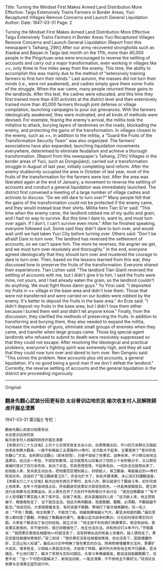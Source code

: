 Title: Turning the Mindset First Makes Armed Land Distribution More Effective: Taigu Extensively Trains Farmers in Border Areas; Yuci Recaptured Villages Remove Concerns and Launch General Liquidation
Author:
Date: 1947-03-31
Page: 2

Turning the Mindset First Makes Armed Land Distribution More Effective
    Taigu Extensively Trains Farmers in Border Areas
    Yuci Recaptured Villages Remove Concerns and Launch General Liquidation
    [Report from this newspaper's Taihang, 29th] After our army recovered strongholds such as Xiaobai and Baiyan in Taigu last month on the 17th, more than 40,000 people in the Pingchuan area were encouraged to reverse the settling of accounts and carry out a major transformation, even working in villages like ××, only three to five miles away from the enemy. This time, the ability to accomplish this was mainly due to the method of "extensively training farmers to first turn their minds." Last autumn, the masses did not turn their minds (i.e., were not awakened), and cadres simply gave them some fruits of the struggle. When the war came, many people returned these gains to the landlords. After this test, the cadres were educated, and this time they first trained more than 430 activists at the district level and then extensively trained more than 40,000 farmers through joint defense or village compilation, launching campaigns to pour out grievances. With the farmers ideologically awakened, they were motivated, and all kinds of methods were devised. For example, fearing the enemy's arrival, the militia took the initiative to attack, burying layers of landmines on the roads, blockading the enemy, and protecting the gains of the transformation. In villages closest to the enemy, such as ××, in addition to the militia, a "Guard the Fruits of the Transformation Security Team" was also organized. The farmers' associations have also expanded, launching liquidation movements everywhere, determined to eliminate feudalism and achieve a thorough transformation.
    [Report from this newspaper's Taihang, 27th] Villages in the border areas of Yuci, such as Dongxijianzi, carried out a transformation struggle in August of last year, initially completing land reform. After the enemy stubbornly occupied the area in October of last year, most of the fruits of the transformation for the farmers were lost. After the area was liberated again at the end of January, a movement to reverse the settling of accounts and conduct a general liquidation was immediately launched. The district first convened a meeting of a large number of village cadres and activists to discuss: "Do we still dare to turn over?" Many people felt that the gains of the transformation could not be protected if the enemy came, and they would instead lose their shirts. Militia hero Tian Si'er said: "This time when the enemy came, the landlord robbed me of my quilts and grain, and I had no way to survive. But this time I dare to, want to, and must turn over again. If I don't, I can't survive even more." After he finished speaking, everyone followed suit. Some said they didn't dare to turn over, and would wait until we had taken Yuci City before turning over. Others said: "Don't be afraid! Dare to turn over. The landlord has reversed the settlement of accounts, so we can't spare him. The more he reverses, the angrier we get, and we must turn over resolutely and thoroughly." In the end, everyone agreed ideologically that they should turn over and mustered the courage to dare to turn over. Then, based on the lessons learned from this war, they discussed how to preserve the fruits of the transformation. Everyone shared their experiences. Tian Lizhen said: "The landlord Tian Qianli reversed the settling of accounts with me, but I didn't give it to him. I said the fruits were mine, not yours, and I had already eaten the grain, so the landlord couldn't do anything. We must fight those damn guys." Yu Yinxi said: "I deposited my fruits in ×× village in the base area and didn't lose them. Those that were not transferred and were carried on our bodies were robbed by the enemy. It's better to deposit the fruits in the base area." An Erze said: "I didn't deposit my fruits in the base area, but I didn't lose them either because I buried them well and didn't let anyone know." Finally, from the discussion, they clarified the methods of preserving the fruits. In addition to transferring and burying them, they also needed to expand the militia, increase the number of guns, eliminate small groups of enemies when they came, and transfer when large groups came. Those big special agent landlords who refused to submit to death were resolutely suppressed so that they could not escape. After resolving the ideological and practical problems, everyone's fighting spirit was extremely high, and they all said that they could now turn over and dared to turn over. Ren Gengniu said: "This solves the problem. New accounts plus old accounts, a general liquidation. It's no good being a good man if we don't defeat the landlord." Currently, the reverse settling of accounts and the general liquidation in the district are proceeding vigorously.



<hr /> 

Original: 


### 翻身先翻心武装分田更有劲  太谷普训边地农民  榆次收复村人民解除顾虑开展总清算

1947-03-31
第2版()
专栏：

    翻身先翻心武装分田更有劲
    太谷普训边地农民
    榆次收复村人民解除顾虑开展总清算
    【本报太行二十九日电】上月十七日我军收复太谷小白、白燕等据点后，平川四万余群众又鼓起劲来反倒算大翻身，一直干到离敌三五里路的××等村。这次能大干起来，主要是用了“普训农民先翻心”方法。去秋群众没翻心（即未觉悟），只是干部给了些果实，战争到来，不少群众给地主退果实。经过这一考验，干部受到教育，这次就首先以区集训了四百三十余积极分子，又以联防或编村普训了四万余农民、发动了诉苦。农民思想觉悟，干起来有劲，一切办法也就想出来了，如怕敌人来，民兵就主动出击，把地雷层层埋到路上，封锁敌人，保卫翻身。离敌最近的××等村除民兵外，还组织了“保卫翻身警卫队”。农会也扩大了，到处开展清算，决心消灭封建翻透身。
    【本报太行二十七日电】榆次边地东西见子等村，去年八月，群众就进行了翻身斗争，初步完成土地改革。去年十月敌顽侵占后，所有翻身农民果实大部受到损失，一月底再度解放后，便立即进行反倒算与总清算运动。区上首先召开了大批村干和积极分子会讨论：“是否还敢翻身？”有不少人觉得翻下果实敌人来了保不住，反赔了老底。民兵英雄田四儿说：“这次敌人来，地主把我被子、粮食都抢走了，当下就没法活。但这次再闹翻身，我是敢翻、要翻、必须翻，不翻就越不能活。”他说完后，大家就跟着发言，有的说是不敢翻，等咱打了榆次城再翻吧。另一些人说：“不怕！敢翻，地主倒算了，不能饶了他。他越倒算咱越火气大，要坚决彻底的翻。”最后思想上都同意了要翻，并鼓起了敢翻身的勇气，接着以这次战争的教训，讨论如何保存果实的问题。大家各个都说出了自己的经验。田立贞说：“地主田千利向我们倒算果实，我没有给他，我说果实是我的，并不是你的，我已将粮食吃了，地主也没办法。非和狗日们斗争不行。”宇银喜说：“我把果实寄放在根据地××村就没丢了，没有转移出去的和身上背着的，敌人便抢走了。果实还是往根据地寄放好。”安二则说：“我的果实没有往根据地寄放，但也没丢了。因我埋藏的好，又没让别人知道”。最后从讨论中明确了保存果实的办法，除用转移埋藏等方法外，更要扩大民兵，增多枪支，少部敌人来就消灭他，大部来了转移。最坏的大特务地主死不归服者，坚决镇压，不让他们跑了。解决了思想与实际问题后，大家斗争情绪极高，都说这就能翻敢翻了。任更牛说：“这一下可把问题解决了，新账加旧账，一笔总清算，干不倒地主不算好汉。”现该区反倒算与总清算正猛烈进行中。
